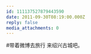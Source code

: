 ```yaml
---
id: 111137527879443590
date: 2011-09-30T08:19:00.000Z
reply: false
media_attachments: 0
---
```


#带着微博去旅行 来绍兴古城吧。 ​​​​

